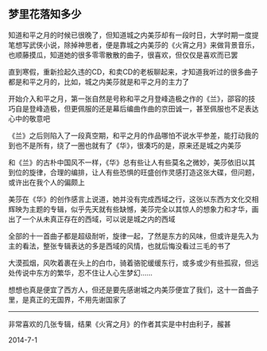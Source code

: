 ## 梦里花落知多少 ##

知道和平之月的时候已很晚了，但知道城之内美莎却有一段时日，大学时期一度提笔想写武侠小说，除掉神思者，便是靠城之内美莎的《火宵之月》来做背景音乐，也顺藤摸瓜，知道她的很多零零散散的曲子，很喜欢，但仅仅是喜欢而已罢

直到寒假，重新捡起久违的CD，和卖CD的老板聊起来，才知道我听过的很多曲子都是和平之月的，比如，城之内美莎就是和平之月的主力了

开始介入和平之月，第一张自然是号称和平之月登峰造极之作的《兰》，邵容的技巧自是登峰造极，但更佩服的还是幕后编曲作曲的京田诚一，甚至佩服也不足表达心中的敬意吧

《兰》之后则陷入了一段真空期，和平之月的作品哪怕不说水平参差，能打动我的到也不是所有，绕了一圈也就有了《华》，很凑巧的是，原来还是城之内美莎

和《兰》的古朴中国风不一样，《华》总有些让人有些莫名之微妙，美莎依旧以其到位的旋律，合理的编排，让人有些恐惧的旺盛创作灵感打造这张大碟，但问题，或许出在我个人的偏颇上

美莎在《华》的创作感言上说道，她并没有完成西域之行，这张以东西方文化交相辉映为主题的专辑，似乎先天就有些缺憾，美莎完全以其惊人的想象力和才华，画出了一个从未真正存在的西域，可以说是城之内的西域

全部的十一首曲子都是超级耐听，旋律一起，了然是东方的风味，但或许是先入为主的看法，整张专辑表达的多是西域的风情，也就后悔没看过三毛的书了

大漠孤烟，风吹着裹在头上的白巾，骑着骆驼缓缓东行，或多或少有些孤寂，但远处传说中东方的繁华，忍不住让人心生梦幻……

想想也真是便宜了西方人，但还是要先感谢城之内美莎便宜了我们，这十一首曲子里，是真正的无国界，不用先谢国家了

---

非常喜欢的几张专辑，结果《火宵之月》的作者其实是中村由利子，赧甚

2014-7-1